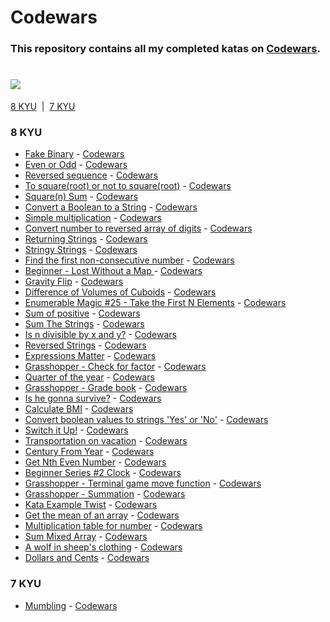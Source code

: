 # Codewars

### This repository contains all my completed katas on [Codewars](https://www.codewars.com/kata/search/swift?q=&beta=false).
# [![](https://www.codewars.com/users/deathlezz/badges/large)](https://www.codewars.com/users/deathlezz)

[8 KYU](https://github.com/deathlezz/Codewars#8KYU) ‎ | ‎ [7 KYU](https://github.com/deathlezz/Codewars#7KYU)

### 8 KYU
- [Fake Binary](https://github.com/deathlezz/Codewars/blob/main/8_KYU/Fake_Binary.swift) - [Codewars](https://www.codewars.com/kata/57eae65a4321032ce000002d/train/swift)
- [Even or Odd](https://github.com/deathlezz/Codewars/blob/main/8_KYU/Even_or_Odd.swift) - [Codewars](https://www.codewars.com/kata/53da3dbb4a5168369a0000fe/train/swift)
- [Reversed sequence](https://github.com/deathlezz/Codewars/blob/main/8_KYU/Reversed_sequence.swift) - [Codewars](https://www.codewars.com/kata/5a00e05cc374cb34d100000d/train/swift)
- [To square(root) or not to square(root)](https://github.com/deathlezz/Codewars/blob/main/8_KYU/To_square(root)_or_not_to_square(root).swift) - [Codewars](https://www.codewars.com/kata/57f6ad55cca6e045d2000627/train/swift)
- [Square(n) Sum](https://github.com/deathlezz/Codewars/blob/main/8_KYU/Square(n)_Sum.swift) - [Codewars](https://www.codewars.com/kata/515e271a311df0350d00000f/train/swift)
- [Convert a Boolean to a String](https://github.com/deathlezz/Codewars/blob/main/8_KYU/Convert_a_Boolean_to_a_String.swift) - [Codewars](https://www.codewars.com/kata/551b4501ac0447318f0009cd/train/swift)
- [Simple multiplication](https://github.com/deathlezz/Codewars/blob/main/8_KYU/Simple_multiplication.swift) - [Codewars](https://www.codewars.com/kata/583710ccaa6717322c000105/train/swift)
- [Convert number to reversed array of digits](https://github.com/deathlezz/Codewars/blob/main/8_KYU/Convert_number_to_reversed_array_of_digits.swift) - [Codewars](https://www.codewars.com/kata/5583090cbe83f4fd8c000051/train/swift)
- [Returning Strings](https://github.com/deathlezz/Codewars/blob/main/8_KYU/Returning_Strings.swift) - [Codewars](https://www.codewars.com/kata/55a70521798b14d4750000a4/train/swift)
- [Stringy Strings](https://github.com/deathlezz/Codewars/blob/main/8_KYU/Stringy_Strings.swift) - [Codewars](https://www.codewars.com/kata/563b74ddd19a3ad462000054/train/swift)
- [Find the first non-consecutive number](https://github.com/deathlezz/Codewars/blob/main/8_KYU/Find_the_first_non-consecutive_number.swift) - [Codewars](https://www.codewars.com/kata/58f8a3a27a5c28d92e000144/train/swift)
- [Beginner - Lost Without a Map
](https://github.com/deathlezz/Codewars/blob/main/8_KYU/Beginner_-_Lost_Without_a_Map.swift) - [Codewars](https://www.codewars.com/kata/57f781872e3d8ca2a000007e/train/swift)
- [Gravity Flip](https://github.com/deathlezz/Codewars/blob/main/8_KYU/Gravity_Flip.swift) - [Codewars](https://www.codewars.com/kata/5f70c883e10f9e0001c89673/train/swift)
- [Difference of Volumes of Cuboids](https://github.com/deathlezz/Codewars/blob/main/8_KYU/Difference_of_Volumes_of_Cuboids.swift) - [Codewars](https://www.codewars.com/kata/58cb43f4256836ed95000f97/train/swift)
- [Enumerable Magic #25 - Take the First N Elements](https://github.com/deathlezz/Codewars/blob/main/8_KYU/Enumerable_Magic_%2325_-_Take_the_First_N_Elements.swift) - [Codewars](https://www.codewars.com/kata/545afd0761aa4c3055001386/train/swift)
- [Sum of positive](https://github.com/deathlezz/Codewars/blob/main/8_KYU/Sum_of_positive.swift) - [Codewars](https://www.codewars.com/kata/5715eaedb436cf5606000381/train/swift)
- [Sum The Strings](https://github.com/deathlezz/Codewars/blob/main/8_KYU/Sum_The_Strings.swift) - [Codewars](https://www.codewars.com/kata/5966e33c4e686b508700002d/train/swift)
- [Is n divisible by x and y?](https://github.com/deathlezz/Codewars/blob/main/8_KYU/Is_n_divisible_by_x_and_y%3F.swift) - [Codewars](https://www.codewars.com/kata/5545f109004975ea66000086/train/swift)
- [Reversed Strings](https://github.com/deathlezz/Codewars/blob/main/8_KYU/Reversed_Strings.swift) - [Codewars](https://www.codewars.com/kata/5168bb5dfe9a00b126000018/train/swift)
- [Expressions Matter](https://github.com/deathlezz/Codewars/blob/main/8_KYU/Expressions_Matter.swift) - [Codewars](https://www.codewars.com/kata/5ae62fcf252e66d44d00008e/train/swift)
- [Grasshopper - Check for factor](https://github.com/deathlezz/Codewars/blob/main/8_KYU/Grasshopper_-_Check_for_factor.swift) - [Codewars](https://www.codewars.com/kata/55cbc3586671f6aa070000fb/train/swift)
- [Quarter of the year](https://github.com/deathlezz/Codewars/blob/main/8_KYU/Quarter_of_the_year.swift) - [Codewars](https://www.codewars.com/kata/5ce9c1000bab0b001134f5af/train/swift)
- [Grasshopper - Grade book](https://github.com/deathlezz/Codewars/tree/main/8_KYU) - [Codewars](https://www.codewars.com/kata/55cbd4ba903825f7970000f5/train/swift)
- [Is he gonna survive?](https://github.com/deathlezz/Codewars/blob/main/8_KYU/Is_he_gonna_survive%3F.swift) - [Codewars](https://www.codewars.com/kata/59ca8246d751df55cc00014c/train/swift)
- [Calculate BMI](https://github.com/deathlezz/Codewars/blob/main/8_KYU/Calculate_BMI.swift) - [Codewars](https://www.codewars.com/kata/57a429e253ba3381850000fb/train/swift)
- [Convert boolean values to strings 'Yes' or 'No'](https://github.com/deathlezz/Codewars/blob/main/8_KYU/Convert_boolean_values_to_strings_'Yes'_or_'No'.swift) - [Codewars](https://www.codewars.com/kata/53369039d7ab3ac506000467/train/swift)
- [Switch it Up!](https://github.com/deathlezz/Codewars/blob/main/8_KYU/Switch_it_Up!.swift) - [Codewars](https://www.codewars.com/kata/5808dcb8f0ed42ae34000031/train/swift)
- [Transportation on vacation](https://github.com/deathlezz/Codewars/blob/main/8_KYU/Transportation_on_vacation.swift) - [Codewars](https://www.codewars.com/kata/568d0dd208ee69389d000016/train/swift)
- [Century From Year](https://github.com/deathlezz/Codewars/blob/main/8_KYU/Century_From_Year.swift) - [Codewars](https://www.codewars.com/kata/5a3fe3dde1ce0e8ed6000097/train/swift)
- [Get Nth Even Number](https://github.com/deathlezz/Codewars/blob/main/8_KYU/Get_Nth_Even_Number.swift) - [Codewars](https://www.codewars.com/kata/5933a1f8552bc2750a0000ed/train/swift)
- [Beginner Series #2 Clock](https://github.com/deathlezz/Codewars/blob/main/8_KYU/Beginner_Series_%232_Clock.swift) - [Codewars](https://www.codewars.com/kata/55f9bca8ecaa9eac7100004a/train/swift)
- [Grasshopper - Terminal game move function](https://github.com/deathlezz/Codewars/blob/main/8_KYU/Grasshopper_-_Terminal_game_move_function.swift) - [Codewars](https://www.codewars.com/kata/563a631f7cbbc236cf0000c2/train/swift)
- [Grasshopper - Summation](https://github.com/deathlezz/Codewars/blob/main/8_KYU/Grasshopper_-_Summation.swift) - [Codewars](https://www.codewars.com/kata/55d24f55d7dd296eb9000030/train/swift)
- [Kata Example Twist](https://github.com/deathlezz/Codewars/blob/main/8_KYU/Kata_Example_Twist.swift) - [Codewars](https://www.codewars.com/kata/525c1a07bb6dda6944000031/train/swift)
- [Get the mean of an array](https://github.com/deathlezz/Codewars/blob/main/8_KYU/Get_the_mean_of_an_array.swift) - [Codewars](https://www.codewars.com/kata/563e320cee5dddcf77000158/train/swift)
- [Multiplication table for number](https://github.com/deathlezz/Codewars/blob/main/8_KYU/Multiplication_table_for_number.swift) - [Codewars](https://www.codewars.com/kata/5a2fd38b55519ed98f0000ce/train/swift)
- [Sum Mixed Array](https://github.com/deathlezz/Codewars/blob/main/8_KYU/Sum_Mixed_Array.swift) - [Codewars](https://www.codewars.com/kata/57eaeb9578748ff92a000009/train/swift)
- [A wolf in sheep's clothing](https://github.com/deathlezz/Codewars/blob/main/8_KYU/A_wolf_in_sheep's_clothing.swift) - [Codewars](https://www.codewars.com/kata/5c8bfa44b9d1192e1ebd3d15/train/swift)
- [Dollars and Cents](https://github.com/deathlezz/Codewars/blob/main/8_KYU/Dollars_and_Cents.swift) - [Codewars](https://www.codewars.com/kata/55902c5eaa8069a5b4000083/train/swift)

### 7 KYU
- [Mumbling](https://github.com/deathlezz/Codewars/blob/main/7_KYU/Mumbling.swift) - [Codewars](https://www.codewars.com/kata/5667e8f4e3f572a8f2000039/train/swift)
